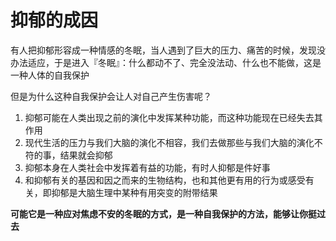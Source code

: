 











# 抑郁的成因

有人把抑郁形容成一种情感的冬眠，当人遇到了巨大的压力、痛苦的时候，发现没办法适应，于是进入『冬眠』：什么都动不了、完全没法动、什么也不能做，这是一种人体的自我保护

但是为什么这种自我保护会让人对自己产生伤害呢？



1. 抑郁可能在人类出现之前的演化中发挥某种功能，而这种功能现在已经失去其作用
2. 现代生活的压力与我们大脑的演化不相容，我们去做那些与我们大脑的演化不符的事，结果就会抑郁
3. 抑郁本身在人类社会中发挥着有益的功能，有时人抑郁是件好事
4. 和抑郁有关的基因和因之而来的生物结构，也和其他更有用的行为或感受有关，即抑郁是大脑生理中某种有用突变的附带结果



**可能它是一种应对焦虑不安的冬眠的方式，是一种自我保护的方法，能够让你挺过去**

